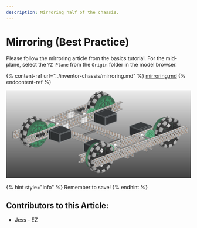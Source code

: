 ```yaml
---
description: Mirroring half of the chassis.
---
```


# Mirroring (Best Practice)

Please follow the mirroring article from the basics tutorial.  For the mid-plane, select the `YZ Plane` from the `Origin` folder in the model browser. 

{% content-ref url="../inventor-chassis/mirroring.md" %}
[mirroring.md](../inventor-chassis/mirroring.md)
{% endcontent-ref %}

![Completed Chassis Subassembly](<../../../.gitbook/assets/image (178) (1).png>)

{% hint style="info" %}
Remember to save!
{% endhint %}



## Contributors to this Article:

* Jess - EZ

